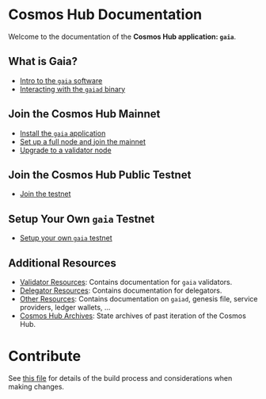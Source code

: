<!--
parent:
  order: false
layout: home
-->

# Cosmos Hub Documentation

Welcome to the documentation of the **Cosmos Hub application: `gaia`**.

## What is Gaia?

*   [Intro to the `gaia` software](./getting-started/what-is-gaia.md)
*   [Interacting with the `gaiad` binary](./hub-tutorials/gaiad.md)

## Join the Cosmos Hub Mainnet

*   [Install the `gaia` application](./getting-started/installation.md)
*   [Set up a full node and join the mainnet](./hub-tutorials/join-mainnet.md)
*   [Upgrade to a validator node](./validators/validator-setup.md)

## Join the Cosmos Hub Public Testnet

*   [Join the testnet](./hub-tutorials/join-testnet.md)

## Setup Your Own `gaia` Testnet

*   [Setup your own `gaia` testnet](https://github.com/cosmos/testnets/tree/master/local/previous-local-testnets/theta)

## Additional Resources

*   [Validator Resources](./validators/README.md): Contains documentation for
    `gaia` validators.
*   [Delegator Resources](./delegators/README.md): Contains documentation for
    delegators.
*   [Other Resources](./resources/README.md): Contains documentation on `gaiad`,
    genesis file, service providers, ledger wallets, ...
*   [Cosmos Hub Archives](./resources/archives.md): State archives of past
    iteration of the Cosmos Hub.

# Contribute

See [this file](./DOCS_README.md) for details of the build process and
considerations when making changes.
